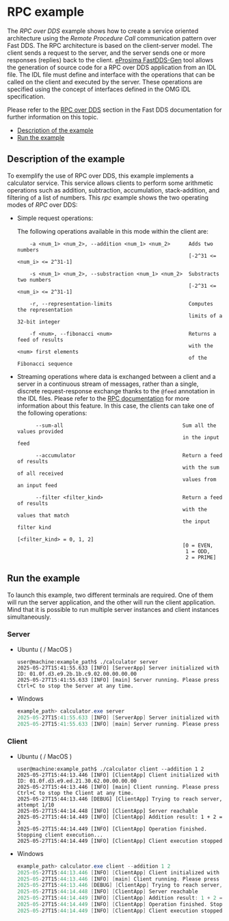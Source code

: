 # RPC example

The *RPC over DDS* example shows how to create a service oriented architecture using the *Remote Procedure Call* communication pattern over Fast DDS.
The RPC architecture is based on the client-server model.
The client sends a request to the server, and the server sends one or more responses (replies) back to the client.
[eProsima FastDDS-Gen](https://github.com/eProsima/Fast-DDS-Gen) tool allows the generation of source code for a RPC over DDS application from an IDL file.
The IDL file must define and interface with the operations that can be called on the client and executed by the server.
These operations are specified using the concept of interfaces defined in the OMG IDL specification.

Please refer to the [RPC over DDS](https://fast-dds.docs.eprosima.com/en/latest/fastdds/rpc_dds/rpc_dds_intro.html) section in the Fast DDS documentation for further information on this topic.

* [Description of the example](#description-of-the-example)
* [Run the example](#run-the-example)

## Description of the example

To exemplify the use of RPC over DDS, this example implements a calculator service.
This service allows clients to perform some arithmetic operations such as addition, subtraction, accumulation, stack-addition, and filtering of a list of numbers.
This *rpc* example shows the two operating modes of *RPC* over DDS:

* Simple request operations:

    The following operations available in this mode within the client are:

    ```
        -a <num_1> <num_2>, --addition <num_1> <num_2>      Adds two numbers
                                                            [-2^31 <= <num_i> <= 2^31-1]

        -s <num_1> <num_2>, --substraction <num_1> <num_2>  Substracts two numbers
                                                            [-2^31 <= <num_i> <= 2^31-1]

        -r, --representation-limits                         Computes the representation
                                                            limits of a 32-bit integer

        -f <num>, --fibonacci <num>                         Returns a feed of results
                                                            with the <num> first elements
                                                            of the Fibonacci sequence
    ```

* Streaming operations where data is exchanged between a client and a server in a continuous stream of messages, rather than a single, discrete request-response exchange thanks to the `@feed` annotation in the IDL files.
  Please refer to the [RPC documentation](https://fast-dds.docs.eprosima.com/en/latest/fastdds/rpc_dds/data_streaming/rpc_data_streaming_intro.html) for more information about this feature.
  In this case, the clients can take one of the following operations:

  ```
        --sum-all                                       Sum all the values provided
                                                        in the input feed

        --accumulator                                   Return a feed of results
                                                        with the sum of all received
                                                        values from an input feed

        --filter <filter_kind>                          Return a feed of results
                                                        with the values that match
                                                        the input filter kind
                                                        [<filter_kind> = 0, 1, 2]
                                                        [0 = EVEN,
                                                         1 = ODD,
                                                         2 = PRIME]
  ```

## Run the example

To launch this example, two different terminals are required.
One of them will run the server application, and the other will run the client application.
Mind that it is possible to run multiple server instances and client instances simultaneously.

### Server

* Ubuntu ( / MacOS )

    ```shell
    user@machine:example_path$ ./calculator server
    2025-05-27T15:41:55.633 [INFO] [ServerApp] Server initialized with ID: 01.0f.d3.e9.2b.1b.c9.02.00.00.00.00
    2025-05-27T15:41:55.633 [INFO] [main] Server running. Please press Ctrl+C to stop the Server at any time.
    ```

* Windows

    ```powershell
    example_path> calculator.exe server
    2025-05-27T15:41:55.633 [INFO] [ServerApp] Server initialized with ID: 01.0f.e2.d3.6f.1b.c9.02.00.00.00.00
    2025-05-27T15:41:55.633 [INFO] [main] Server running. Please press Ctrl+C to stop the Server at any time.
    ```

### Client

* Ubuntu ( / MacOS )

    ```shell
    user@machine:example_path$ ./calculator client --addition 1 2
    2025-05-27T15:44:13.446 [INFO] [ClientApp] Client initialized with ID: 01.0f.d3.e9.ed.21.30.62.00.00.00.00
    2025-05-27T15:44:13.446 [INFO] [main] Client running. Please press Ctrl+C to stop the Client at any time.
    2025-05-27T15:44:13.446 [DEBUG] [ClientApp] Trying to reach server, attempt 1/10
    2025-05-27T15:44:14.448 [INFO] [ClientApp] Server reachable
    2025-05-27T15:44:14.449 [INFO] [ClientApp] Addition result: 1 + 2 = 3
    2025-05-27T15:44:14.449 [INFO] [ClientApp] Operation finished. Stopping client execution...
    2025-05-27T15:44:14.449 [INFO] [ClientApp] Client execution stopped
    ```

* Windows

    ```powershell
    example_path> calculator.exe client --addition 1 2
    2025-05-27T15:44:13.446 [INFO] [ClientApp] Client initialized with ID: 01.0f.d3.d7.21.35.33.68.00.00.00.00
    2025-05-27T15:44:13.446 [INFO] [main] Client running. Please press Ctrl+C to stop the Client at any time.
    2025-05-27T15:44:13.446 [DEBUG] [ClientApp] Trying to reach server, attempt 1/10
    2025-05-27T15:44:14.448 [INFO] [ClientApp] Server reachable
    2025-05-27T15:44:14.449 [INFO] [ClientApp] Addition result: 1 + 2 = 3
    2025-05-27T15:44:14.449 [INFO] [ClientApp] Operation finished. Stopping client execution...
    2025-05-27T15:44:14.449 [INFO] [ClientApp] Client execution stopped
    ```
